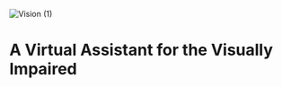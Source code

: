 ![Vision (1)](https://user-images.githubusercontent.com/48095548/171028901-7ea67bc8-6f44-4c3a-83f2-993ad6dc4aa3.png)
# A Virtual Assistant for the Visually Impaired
